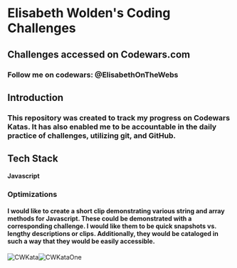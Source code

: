 
# Elisabeth Wolden's Coding Challenges 
## Challenges accessed on Codewars.com
### Follow me on codewars: @ElisabethOnTheWebs






## Introduction 
### This repository was created to track my progress on Codewars Katas. It has also enabled me to be accountable in the daily practice of challenges, utilizing git, and GitHub. 
## Tech Stack

**Javascript**



### Optimizations
#### I would like to create a short clip demonstrating various string and array methods for Javascript. These could be demonstrated with a corresponding challenge. I would like them to be quick snapshots vs. lengthy descriptions or clips. Additionally, they would be cataloged in such a way that they would be easily accessible.

![CWKata](https://github.com/elisabeth-wg/Code-Wars/assets/97374677/5ab66723-b768-4756-9c6f-36d4745f568f)![CWKataOne](https://github.com/elisabeth-wg/Code-Wars/assets/97374677/2afb1d5a-303e-4085-baa4-7aaab7d8df82)


